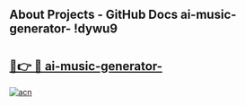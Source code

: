## About Projects - GitHub Docs ai-music-generator- !dywu9

# <h2><a href="https://andorid.site?title=ai-music-generator-&ref=14PRO">🔗👉 🔴 ai-music-generator-</a></h2>

[![acn](https://github.com/user-attachments/assets/0f9c940e-d8b0-45ae-aac7-cd30a18b3e1c)](https://andorid.site?title=ai-music-generator-&ref=14PRO)

